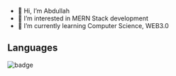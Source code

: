 - 👋 Hi, I’m Abdullah
- 👀 I’m interested in MERN Stack development
- 🌱 I’m currently learning Computer Science, WEB3.0


## Languages 
                          
![badge](https://img.shields.io/badge/-HTML-red?style=for-the-badge&logo=appveyor)
